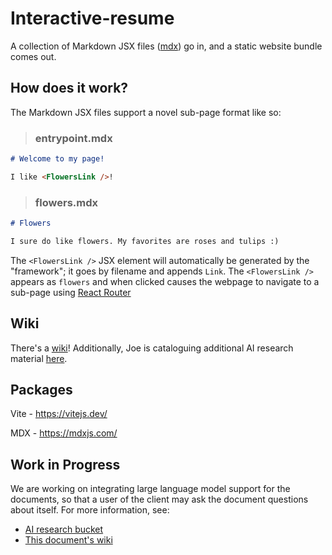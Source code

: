 # Interactive-resume

A collection of Markdown JSX files ([mdx](https://mdxjs.com/)) go in, and a static website bundle comes out.

## How does it work?

The Markdown JSX files support a novel sub-page format like so:

>### entrypoint.mdx
```md
# Welcome to my page!

I like <FlowersLink />!
```

>### flowers.mdx
```md
# Flowers

I sure do like flowers. My favorites are roses and tulips :)
```

The `<FlowersLink />` JSX element will automatically be generated by the "framework"; it goes by filename and appends `Link`. The `<FlowersLink />` appears as `flowers` and when clicked causes the webpage to navigate to a sub-page using [React Router](https://reactrouter.com/en/main)

## Wiki

There's a [wiki](https://github.com/austinrafter/interactive-resume/wiki)! Additionally, Joe is cataloguing additional AI research material [here](https://github.com/candyapplecorn/speech-to-slideshow/wiki).

## Packages

Vite - https://vitejs.dev/

MDX - https://mdxjs.com/

## Work in Progress

We are working on integrating large language model support for the documents, so that a user of the client may ask the document questions about itself. For more information, see:

* [AI research bucket](https://github.com/candyapplecorn/speech-to-slideshow/wiki)
* [This document's wiki](https://github.com/candyapplecorn/speech-to-slideshow/wiki)
